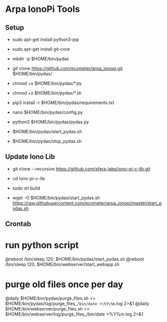 Arpa IonoPi Tools
==========================

Setup
---------------------

  * sudo apt-get install python3-pip
  * sudo apt-get install git-core

  * mkdir -p $HOME/bin/pydas
  * git clone https://github.com/ecometer/arpa_ionopi.git $HOME/bin/pydas/
  * chmod +x $HOME/bin/pydas/*.py
  * chmod +x $HOME/bin/pydas/*.sh

  * pip3 install -r $HOME/bin/pydas/requirements.txt

  * nano $HOME/bin/pydas/config.py
  * python3 $HOME/bin/pydas/pydas.py
  
  * $HOME/bin/pydas/start_pydas.sh
  * $HOME/bin/pydas/stop_pydas.sh

Update Iono Lib
---------------------

  + git clone --recursive https://github.com/sfera-labs/iono-pi-c-lib.git
  + cd iono-pi-c-lib
  + sudo sh build

  + wget -O $HOME/bin/pydas/start_pydas.sh https://raw.githubusercontent.com/ecometer/arpa_ionopi/master/start_pydas.sh


Crontab
---------------------
# run python script
@reboot /bin/sleep 120; $HOME/bin/pydas/start_pydas.sh
@reboot /bin/sleep 120; $HOME/bin/webserver/start_webapp.sh

# purge old files once per day
@daily $HOME/bin/pydas/purge_files.sh >> $HOME/bin/pydas/log/purge_files_`/bin/date +\%Y\%m`.log 2>&1
@daily $HOME/bin/webserver/purge_files.sh >> $HOME/bin/webserver/log/purge_files_/bin/date +\%Y\%m.log 2>&1
